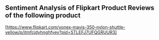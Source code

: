 ## Sentiment Analysis of Flipkart Product Reviews of the following product
[https://www.flipkart.com/yonex-mavis-350-nylon-shuttle-yellow/p/itmfcjdyhnghfyey?pid=STLEFJ7UFQGRUUR3]
